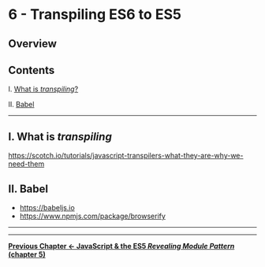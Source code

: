 # 6 - Transpiling ES6 to ES5

## Overview



## Contents
<!--- Local Navigation --->
I. [What is *transpiling*?](#section1)

II. [Babel](#section2)

<hr>

## I. <a id="section1">What is *transpiling*
  
https://scotch.io/tutorials/javascript-transpilers-what-they-are-why-we-need-them

## II. <a id="section2">Babel
  
- https://babeljs.io
- https://www.npmjs.com/package/browserify


<hr><hr>

**[Previous Chapter <- JavaScript & the ES5 *Revealing Module Pattern* (chapter 5)](canvas-sprites-5.md)**

